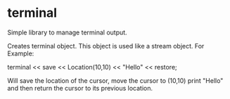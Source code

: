 # terminal
Simple library to manage terminal output.

Creates terminal object.  This object is used like a stream object.
For Example:

terminal << save << Location(10,10) << "Hello" << restore;

Will save the location of the cursor, move the cursor to (10,10) print "Hello" and then return the cursor to its previous location.

